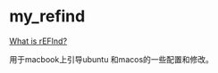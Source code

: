 # my_refind
[What is rEFInd?](https://en.wikipedia.org/wiki/REFInd)

用于macbook上引导ubuntu 和macos的一些配置和修改。
